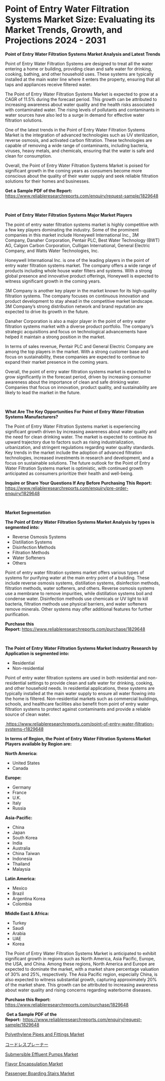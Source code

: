 <p><h1>Point of Entry Water Filtration Systems Market Size: Evaluating its Market Trends, Growth, and Projections 2024 - 2031</h1></p><p><strong>Point of Entry Water Filtration Systems Market Analysis and Latest Trends</strong></p>
<p><p>Point of Entry Water Filtration Systems are designed to treat all the water entering a home or building, providing clean and safe water for drinking, cooking, bathing, and other household uses. These systems are typically installed at the main water line where it enters the property, ensuring that all taps and appliances receive filtered water.</p><p>The Point of Entry Water Filtration Systems Market is expected to grow at a CAGR of 11.5% during the forecast period. This growth can be attributed to increasing awareness about water quality and the health risks associated with contaminated water. The rising levels of pollutants and contaminants in water sources have also led to a surge in demand for effective water filtration solutions.</p><p>One of the latest trends in the Point of Entry Water Filtration Systems Market is the integration of advanced technologies such as UV sterilization, reverse osmosis, and activated carbon filtration. These technologies are capable of removing a wide range of contaminants, including bacteria, viruses, heavy metals, and chemicals, ensuring that the water is safe and clean for consumption.</p><p>Overall, the Point of Entry Water Filtration Systems Market is poised for significant growth in the coming years as consumers become more conscious about the quality of their water supply and seek reliable filtration solutions for their homes and businesses.</p></p>
<p><strong>Get a Sample PDF of the Report:&nbsp;</strong> <a href="https://www.reliableresearchreports.com/enquiry/request-sample/1829648">https://www.reliableresearchreports.com/enquiry/request-sample/1829648</a></p>
<p>&nbsp;</p>
<p><strong>Point of Entry Water Filtration Systems Major Market Players</strong></p>
<p><p>The point of entry water filtration systems market is highly competitive with a few key players dominating the industry. Some of the prominent companies in this market include Honeywell International Inc., 3M Company, Danaher Corporation, Pentair PLC, Best Water Technology (BWT) AG, Calgon Carbon Corporation, Culligan International, General Electric Company, and Watts Water Technologies, Inc.</p><p>Honeywell International Inc. is one of the leading players in the point of entry water filtration systems market. The company offers a wide range of products including whole house water filters and systems. With a strong global presence and innovative product offerings, Honeywell is expected to witness significant growth in the coming years.</p><p>3M Company is another key player in the market known for its high-quality filtration systems. The company focuses on continuous innovation and product development to stay ahead in the competitive market landscape. 3M Company’s strong distribution network and brand reputation are expected to drive its growth in the future.</p><p>Danaher Corporation is also a major player in the point of entry water filtration systems market with a diverse product portfolio. The company’s strategic acquisitions and focus on technological advancements have helped it maintain a strong position in the market.</p><p>In terms of sales revenue, Pentair PLC and General Electric Company are among the top players in the market. With a strong customer base and focus on sustainability, these companies are expected to continue to expand their market presence in the coming years.</p><p>Overall, the point of entry water filtration systems market is expected to grow significantly in the forecast period, driven by increasing consumer awareness about the importance of clean and safe drinking water. Companies that focus on innovation, product quality, and sustainability are likely to lead the market in the future.</p></p>
<p>&nbsp;</p>
<p><strong>What Are The Key Opportunities For Point of Entry Water Filtration Systems Manufacturers?</strong></p>
<p><p>The Point of Entry Water Filtration Systems market is experiencing significant growth driven by increasing awareness about water quality and the need for clean drinking water. The market is expected to continue its upward trajectory due to factors such as rising industrialization, urbanization, and stringent regulations regarding water quality standards. Key trends in the market include the adoption of advanced filtration technologies, increased investments in research and development, and a focus on sustainable solutions. The future outlook for the Point of Entry Water Filtration Systems market is optimistic, with continued growth anticipated as consumers prioritize their health and well-being.</p></p>
<p><strong>Inquire or Share Your Questions If Any Before Purchasing This Report:</strong> <a href="https://www.reliableresearchreports.com/enquiry/pre-order-enquiry/1829648">https://www.reliableresearchreports.com/enquiry/pre-order-enquiry/1829648</a></p>
<p>&nbsp;</p>
<p><strong>Market Segmentation</strong></p>
<p><strong>The Point of Entry Water Filtration Systems Market Analysis by types is segmented into:</strong></p>
<p><ul><li>Reverse Osmosis Systems</li><li>Distillation Systems</li><li>Disinfection Methods</li><li>Filtration Methods</li><li>Water Softeners</li><li>Others</li></ul></p>
<p><p>Point of entry water filtration systems market offers various types of systems for purifying water at the main entry point of a building. These include reverse osmosis systems, distillation systems, disinfection methods, filtration methods, water softeners, and others. Reverse osmosis systems use a membrane to remove impurities, while distillation systems boil and condense water. Disinfection methods use chemicals or UV light to kill bacteria, filtration methods use physical barriers, and water softeners remove minerals. Other systems may offer additional features for further purification.</p></p>
<p><strong>Purchase this Report:&nbsp;</strong><a href="https://www.reliableresearchreports.com/purchase/1829648">https://www.reliableresearchreports.com/purchase/1829648</a></p>
<p>&nbsp;</p>
<p><strong>The Point of Entry Water Filtration Systems Market Industry Research by Application is segmented into:</strong></p>
<p><ul><li>Residential</li><li>Non-residential</li></ul></p>
<p><p>Point of entry water filtration systems are used in both residential and non-residential settings to provide clean and safe water for drinking, cooking, and other household needs. In residential applications, these systems are typically installed at the main water supply to ensure all water flowing into the home is filtered. Non-residential markets such as commercial buildings, schools, and healthcare facilities also benefit from point of entry water filtration systems to protect against contaminants and provide a reliable source of clean water.</p></p>
<p><a href="https://www.reliableresearchreports.com/point-of-entry-water-filtration-systems-r1829648">&nbsp;https://www.reliableresearchreports.com/point-of-entry-water-filtration-systems-r1829648</a></p>
<p><strong>In terms of Region, the Point of Entry Water Filtration Systems Market Players available by Region are:</strong></p>
<p>
    <p> <strong> North America: </strong>
        <ul>
            <li>United States</li>
            <li>Canada</li>
        </ul>
        </p> 
    <p> <strong> Europe: </strong>
        <ul>
            <li>Germany</li>
            <li>France</li>
            <li>U.K.</li>
            <li>Italy</li>
            <li>Russia</li>
        </ul>
        </p> 
    <p> <strong> Asia-Pacific: </strong>
        <ul>
            <li>China</li>
            <li>Japan</li>
            <li>South Korea</li>
            <li>India</li>
            <li>Australia</li>
            <li>China Taiwan</li>
            <li>Indonesia</li>
            <li>Thailand</li>
            <li>Malaysia</li>
        </ul>
        </p> 
    <p> <strong> Latin America: </strong>
        <ul>
            <li>Mexico</li>
            <li>Brazil</li>
            <li>Argentina Korea</li>
            <li>Colombia</li>
        </ul>
        </p> 
    <p> <strong> Middle East & Africa: </strong>
        <ul>
            <li>Turkey</li>
            <li>Saudi</li>
            <li>Arabia</li>
            <li>UAE</li>
            <li>Korea</li>
        </ul>
    </p>
    </p>
<p><p>The Point of Entry Water Filtration Systems Market is anticipated to exhibit significant growth in regions such as North America, Asia Pacific, Europe, the USA, and China. Among these regions, North America and Europe are expected to dominate the market, with a market share percentage valuation of 30% and 25%, respectively. The Asia Pacific region, especially China, is also expected to witness substantial growth, capturing approximately 20% of the market share. This growth can be attributed to increasing awareness about water quality and rising concerns regarding waterborne diseases.</p></p>
<p><strong>Purchase this Report: </strong><a href="https://www.reliableresearchreports.com/purchase/1829648">https://www.reliableresearchreports.com/purchase/1829648</a></p>
<p>&nbsp;<strong>Get a Sample PDF of the Report:&nbsp;&nbsp;</strong><a href="https://www.reliableresearchreports.com/enquiry/request-sample/1829648">https://www.reliableresearchreports.com/enquiry/request-sample/1829648</a></p>
<p><strong></strong></p>
<p><p><a href="https://issuu.com/reportprime-2/docs/polyethylene-pipes-and-fittings-market-size-2030.p">Polyethylene Pipes and Fittings Market</a></p><p><a href="https://github.com/mcbeesbxa270/Market-Research-Report-List-1/blob/main/711677638207.md">コードレスプレーナー</a></p><p><a href="https://github.com/gdfhhhj/Market-Research-Report-List-4/blob/main/submersible-effluent-pumps-market.md">Submersible Effluent Pumps Market</a></p><p><a href="https://unruly-ladybug-44b.notion.site/Flavor-Encapsulation-Market-Research-Report-Its-History-and-Forecast-2024-to-2031-debd8a960152427cac07ed964bf0d0ca">Flavor Encapsulation Market</a></p><p><a href="https://github.com/RichRobinson5/Market-Research-Report-List-4/blob/main/passenger-boarding-stairs-market.md">Passenger Boarding Stairs Market</a></p></p>